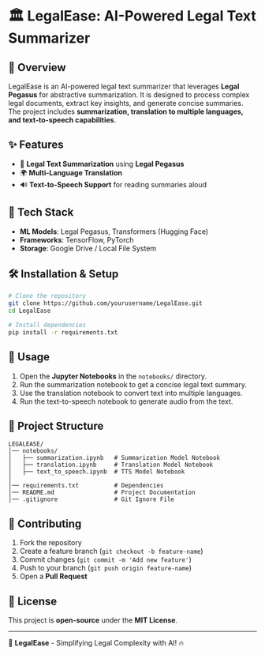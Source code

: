 # 🏛️ LegalEase: AI-Powered Legal Text Summarizer

## 📌 Overview
LegalEase is an AI-powered legal text summarizer that leverages **Legal Pegasus** for abstractive summarization. It is designed to process complex legal documents, extract key insights, and generate concise summaries. The project includes **summarization, translation to multiple languages, and text-to-speech capabilities**.

## ✨ Features
- 📄 **Legal Text Summarization** using **Legal Pegasus**
- 🌍 **Multi-Language Translation**
- 🔊 **Text-to-Speech Support** for reading summaries aloud

## 🚀 Tech Stack
- **ML Models**: Legal Pegasus, Transformers (Hugging Face)
- **Frameworks**: TensorFlow, PyTorch
- **Storage**: Google Drive / Local File System

## 🛠️ Installation & Setup
```bash
# Clone the repository
git clone https://github.com/yourusername/LegalEase.git
cd LegalEase

# Install dependencies
pip install -r requirements.txt
```

## 📌 Usage
1. Open the **Jupyter Notebooks** in the `notebooks/` directory.
2. Run the summarization notebook to get a concise legal text summary.
3. Use the translation notebook to convert text into multiple languages.
4. Run the text-to-speech notebook to generate audio from the text.

## 📂 Project Structure
```
LEGALEASE/
│── notebooks/
│   ├── summarization.ipynb   # Summarization Model Notebook
│   ├── translation.ipynb     # Translation Model Notebook
│   ├── text_to_speech.ipynb  # TTS Model Notebook
│
│── requirements.txt          # Dependencies
│── README.md                 # Project Documentation
│── .gitignore                # Git Ignore File
```

## 🤝 Contributing
1. Fork the repository
2. Create a feature branch (`git checkout -b feature-name`)
3. Commit changes (`git commit -m 'Add new feature'`)
4. Push to your branch (`git push origin feature-name`)
5. Open a **Pull Request**

## 📜 License
This project is **open-source** under the **MIT License**.

---
🚀 **LegalEase** - Simplifying Legal Complexity with AI! 🔥
